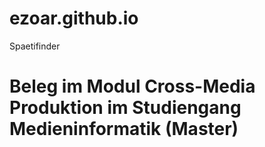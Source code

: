 # ezoar.github.io
Spaetifinder


# Beleg im Modul Cross-Media Produktion im Studiengang Medieninformatik (Master) 